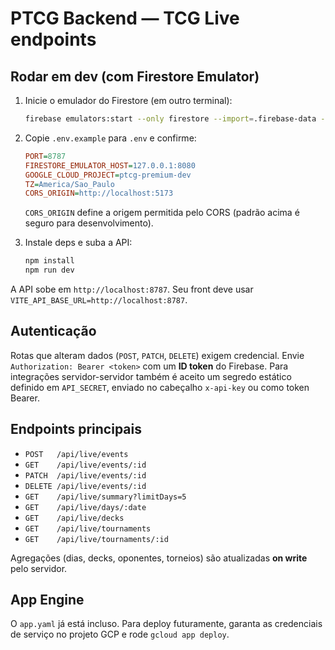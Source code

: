 # PTCG Backend — TCG Live endpoints

## Rodar em dev (com Firestore Emulator)

1. Inicie o emulador do Firestore (em outro terminal):
   ```bash
   firebase emulators:start --only firestore --import=.firebase-data --export-on-exit
   ```

2. Copie `.env.example` para `.env` e confirme:
   ```ini
   PORT=8787
   FIRESTORE_EMULATOR_HOST=127.0.0.1:8080
   GOOGLE_CLOUD_PROJECT=ptcg-premium-dev
   TZ=America/Sao_Paulo
   CORS_ORIGIN=http://localhost:5173
   ```

   `CORS_ORIGIN` define a origem permitida pelo CORS (padrão acima é seguro para desenvolvimento).

3. Instale deps e suba a API:
   ```bash
   npm install
   npm run dev
   ```

A API sobe em `http://localhost:8787`. Seu front deve usar `VITE_API_BASE_URL=http://localhost:8787`.

## Autenticação

Rotas que alteram dados (`POST`, `PATCH`, `DELETE`) exigem credencial.
Envie `Authorization: Bearer <token>` com um **ID token** do Firebase.
Para integrações servidor-servidor também é aceito um segredo estático
definido em `API_SECRET`, enviado no cabeçalho `x-api-key` ou como token Bearer.

## Endpoints principais

- `POST   /api/live/events`
- `GET    /api/live/events/:id`
- `PATCH  /api/live/events/:id`
- `DELETE /api/live/events/:id`
- `GET    /api/live/summary?limitDays=5`
- `GET    /api/live/days/:date`
- `GET    /api/live/decks`
- `GET    /api/live/tournaments`
- `GET    /api/live/tournaments/:id`

Agregações (dias, decks, oponentes, torneios) são atualizadas **on write** pelo servidor.

## App Engine

O `app.yaml` já está incluso. Para deploy futuramente, garanta as credenciais de serviço no projeto GCP e rode `gcloud app deploy`.
